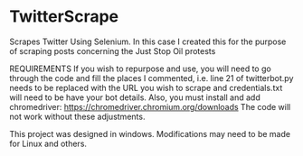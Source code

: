# TwitterScrape
Scrapes Twitter Using Selenium. In this case I created this for the purpose of scraping posts concerning the Just Stop Oil protests

REQUIREMENTS
If you wish to repurpose and use, you will need to go through the code and fill the places I commented, i.e. line 21 of twitterbot.py needs to be replaced with the URL you wish to scrape and credentials.txt will need to be have your bot details.
Also, you must install and add chromedriver: https://chromedriver.chromium.org/downloads
The code will not work without these adjustments.

This project was designed in windows. Modifications may need to be made for Linux and others. 
